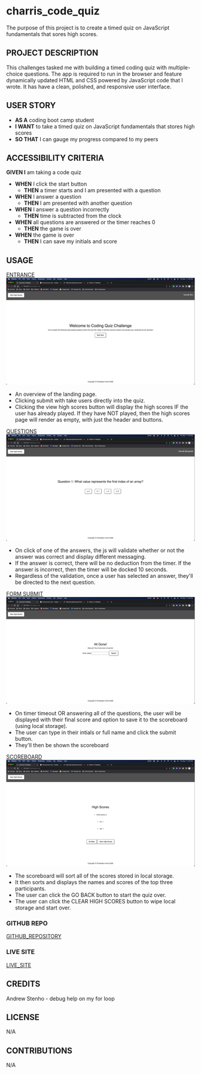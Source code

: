 # charris_code_quiz
The purpose of this project is to create a timed quiz on JavaScript fundamentals that sores high scores.

## PROJECT DESCRIPTION
This challenges tasked me with building a timed coding quiz with multiple-choice questions. The app is required to run in the browser and feature dynamically updated HTML and CSS powered by JavaScript code that I wrote. It has have a clean, polished, and responsive user interface.

## USER STORY
- **AS A** coding boot camp student
- **I WANT** to take a timed quiz on JavaScript fundamentals that stores high scores
- **SO THAT** I can gauge my progress compared to my peers

## ACCESSIBILITY CRITERIA
**GIVEN I** am taking a code quiz
- **WHEN** I click the start button
    - **THEN** a timer starts and I am presented with a question
- **WHEN** I answer a question
    - **THEN** I am presented with another question
- **WHEN** I answer a question incorrectly
    - **THEN** time is subtracted from the clock
- **WHEN** all questions are answered or the timer reaches 0
    - **THEN** the game is over
- **WHEN** the game is over
    - **THEN** I can save my initials and score

## USAGE
[ENTRANCE](https://raw.githubusercontent.com/FourStringFunk/charris_code_quiz/main/assets/images/Entrance.png)
![ENTRANCE_EXAMPLE](https://raw.githubusercontent.com/FourStringFunk/charris_code_quiz/main/assets/images/Entrance.png)

- An overview of the landing page. 
- Clicking submit with take users directly into the quiz. 
- Clicking the view high scores button will display the high scores IF the user has already played. If they have NOT played, then the high scores page will render as empty, with just the header and buttons.

[QUESTIONS](https://raw.githubusercontent.com/FourStringFunk/charris_code_quiz/main/assets/images/Questions.png)
![QUESTIONS_EXAMPLE](https://raw.githubusercontent.com/FourStringFunk/charris_code_quiz/main/assets/images/Questions.png)

- On click of one of the answers, the js will validate whether or not the answer was correct and display different messaging.
- If the answer is correct, there will be no deduction from the timer. If the answer is incorrect, then the timer will be docked 10 seconds.
- Regardless of the validation, once a user has selected an answer, they'll be directed to the next question.

[FORM SUBMIT](https://raw.githubusercontent.com/FourStringFunk/charris_code_quiz/main/assets/images/Form.png)
![FORM_SUBMIT_EXAMPLE](https://raw.githubusercontent.com/FourStringFunk/charris_code_quiz/main/assets/images/Form.png)

- On timer timeout OR answering all of the questions, the user will be displayed with their final score and option to save it to the scoreboard (using local storage).
- The user can type in their intials or full name and click the submit button.
- They'll then be shown the scoreboard

[SCOREBOARD](https://github.com/FourStringFunk/charris_code_quiz/blob/main/assets/images/Scoreboard.png)
![SCOREBOARD_EXAMPLE](https://github.com/FourStringFunk/charris_code_quiz/blob/main/assets/images/Scoreboard.png)

- The scoreboard will sort all of the scores stored in local storage.
- It then sorts and displays the names and scores of the top three participants.
- The user can click the GO BACK button to start the quiz over.
- The user can click the CLEAR HIGH SCORES button to wipe local storage and start over.

### GITHUB REPO
[GITHUB_REPOSITORY](https://github.com/FourStringFunk/charris_code_quiz)

### LIVE SITE
[LIVE_SITE](https://fourstringfunk.github.io/charris_code_quiz/)

## CREDITS
Andrew Stenho - debug help on my for loop

## LICENSE
N/A

## CONTRIBUTIONS
N/A